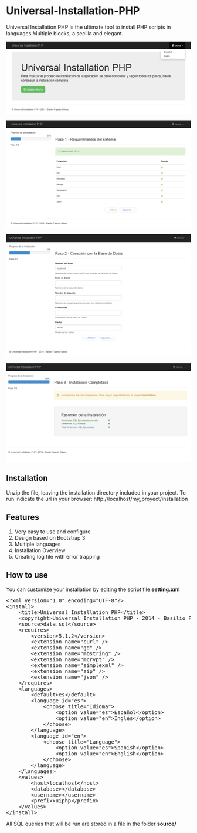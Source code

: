 Universal-Installation-PHP
==========================

Universal Installation PHP is the ultimate tool to install PHP scripts in languages ​​Multiple blocks, a secilla and elegant.

![Alt Universal Installation PHP 1](images/screenshot1.png)

![Alt Universal Installation PHP 2](images/screenshot2.png)

![Alt Universal Installation PHP 3](images/screenshot3.png)

![Alt Universal Installation PHP 4](images/screenshot4.png)

Installation
------------

Unzip the file, leaving the installation directory included in your project. 
To run indicate the url in your browser: http://localhost/my_proyect/installation

Features
--------

<ol>
<li>Very easy to use and configure</li>
<li>Design based on Bootstrap 3</li>
<li>Multiple languages</li>
<li>Installation Overview</li>
<li>Creating log file with error trapping</li>
</ol>

How to use
----------

You can customize your installation by editing the script file <b>setting.xml</b>
<pre>
&lt;?xml version="1.0" encoding="UTF-8"?&gt;
&lt;install&gt;
    &lt;title&gt;Universal Installation PHP&lt;/title&gt;
    &lt;copyright&gt;Universal Installation PHP - 2014 - Basilio Fajardo Gálvez&lt;/copyright&gt;
    &lt;source&gt;data.sql&lt;/source&gt;
    &lt;requires&gt;
        &lt;version&gt;5.1.2&lt;/version&gt;
        &lt;extension name="curl" /&gt;
        &lt;extension name="gd" /&gt;
        &lt;extension name="mbstring" /&gt;
        &lt;extension name="mcrypt" /&gt;
        &lt;extension name="simplexml" /&gt;
        &lt;extension name="zip" /&gt;
        &lt;extension name="json" /&gt;
    &lt;/requires&gt;
    &lt;languages&gt;
        &lt;default&gt;es&lt;/default&gt;
        &lt;language id="es"&gt;
            &lt;choose title="Idioma"&gt;
                &lt;option value="es"&gt;Español&lt;/option&gt;
                &lt;option value="en"&gt;Inglés&lt;/option&gt;
            &lt;/choose&gt;
        &lt;/language&gt;
        &lt;language id="en"&gt;
            &lt;choose title="Language"&gt;
                &lt;option value="es"&gt;Spanish&lt;/option&gt;
                &lt;option value="en"&gt;English&lt;/option&gt;
            &lt;/choose&gt;
        &lt;/language&gt;
    &lt;/languages&gt;
    &lt;values&gt;
        &lt;host&gt;localhost&lt;/host&gt;
        &lt;database&gt;&lt;/database&gt;
        &lt;username&gt;&lt;/username&gt;
        &lt;prefix&gt;uiphp&lt;/prefix&gt;
    &lt;/values&gt;
&lt;/install&gt;
</pre>

All SQL queries that will be run are stored in a file in the folder <b>source/</b>

